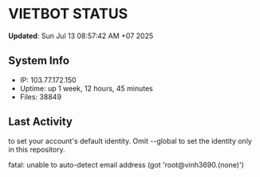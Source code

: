 # VIETBOT STATUS
**Updated**: Sun Jul 13 08:57:42 AM +07 2025

## System Info
- IP: 103.77.172.150
- Uptime: up 1 week, 12 hours, 45 minutes
- Files: 38849

## Last Activity

to set your account's default identity.
Omit --global to set the identity only in this repository.

fatal: unable to auto-detect email address (got 'root@vinh3690.(none)')
